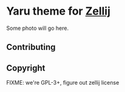 # Yaru theme for [Zellij](https://zellij.dev)

Some photo will go here.

## Contributing

## Copyright
FIXME: we're GPL-3+, figure out zellij license
